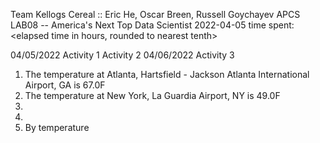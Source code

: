 Team Kellogs Cereal :: Eric He, Oscar Breen, Russell Goychayev
APCS
LAB08 -- America's Next Top Data Scientist
2022-04-05
time spent: <elapsed time in hours, rounded to nearest tenth>

04/05/2022
Activity 1
Activity 2
04/06/2022
Activity 3
  1) The temperature at Atlanta, Hartsfield - Jackson Atlanta International Airport, GA is 67.0F
  2) The temperature at New York, La Guardia Airport, NY is 49.0F
  3) 
  4)
  5) By temperature
